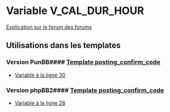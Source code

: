 # Variable V_CAL_DUR_HOUR
[Explication sur le forum des forums](http://forum.forumactif.com/t294113-listing-des-variables#V_CAL_DUR_HOUR)
## Utilisations dans les templates
### Version PunBB#### [Template posting_confirm_code](punbb/posting_confirm_code.md)
* [Variable à la ligne 30](../punbb/posting_confirm_code.tpl#L30)
### Version phpBB2#### [Template posting_confirm_code](subsilver/posting_confirm_code.md)
* [Variable à la ligne 28](../subsilver/posting_confirm_code.tpl#L28)